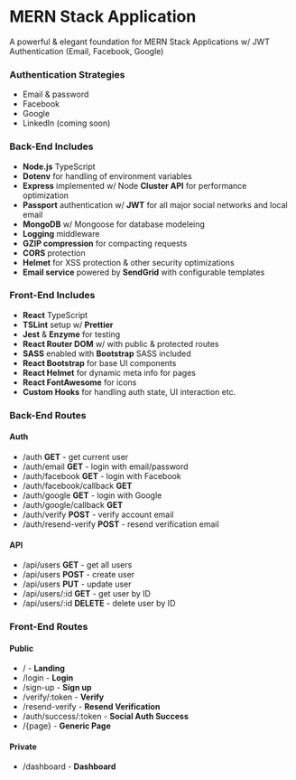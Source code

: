 # MERN Stack Application

A powerful & elegant foundation for MERN Stack Applications w/ JWT Authentication (Email, Facebook, Google)

### Authentication Strategies

- Email & password
- Facebook
- Google
- LinkedIn (coming soon)

### Back-End Includes

- **Node.js** TypeScript
- **Dotenv** for handling of environment variables
- **Express** implemented w/ Node **Cluster API** for performance optimization
- **Passport** authentication w/ **JWT** for all major social networks and local email
- **MongoDB** w/ Mongoose for database modeleing
- **Logging** middleware
- **GZIP compression** for compacting requests
- **CORS** protection
- **Helmet** for XSS protection & other security optimizations
- **Email service** powered by **SendGrid** with configurable templates

### Front-End Includes

- **React** TypeScript
- **TSLint** setup w/ **Prettier**
- **Jest** & **Enzyme** for testing
- **React Router DOM** w/ with public & protected routes
- **SASS** enabled with **Bootstrap** SASS included
- **React Bootstrap** for base UI components
- **React Helmet** for dynamic meta info for pages
- **React FontAwesome** for icons
- **Custom Hooks** for handling auth state, UI interaction etc.

### Back-End Routes

#### Auth

- /auth **GET** - get current user
- /auth/email **GET** - login with email/password
- /auth/facebook **GET** - login with Facebook
- /auth/facebook/callback **GET**
- /auth/google **GET** - login with Google
- /auth/google/callback **GET**
- /auth/verify **POST** - verify account email
- /auth/resend-verify **POST** - resend verification email

#### API

- /api/users **GET** - get all users
- /api/users **POST** - create user
- /api/users **PUT** - update user
- /api/users/:id **GET** - get user by ID
- /api/users/:id **DELETE** - delete user by ID

### Front-End Routes

#### Public

- / - **Landing**
- /login - **Login**
- /sign-up - **Sign up**
- /verify/:token - **Verify**
- /resend-verify - **Resend Verification**
- /auth/success/:token - **Social Auth Success**
- /{page} - **Generic Page**

#### Private

- /dashboard - **Dashboard**
